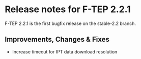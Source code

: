 # Release notes for F-TEP 2.2.1

F-TEP 2.2.1 is the first bugfix release on the stable-2.2 branch.

## Improvements, Changes &amp; Fixes

* Increase timeout for IPT data download resolution


